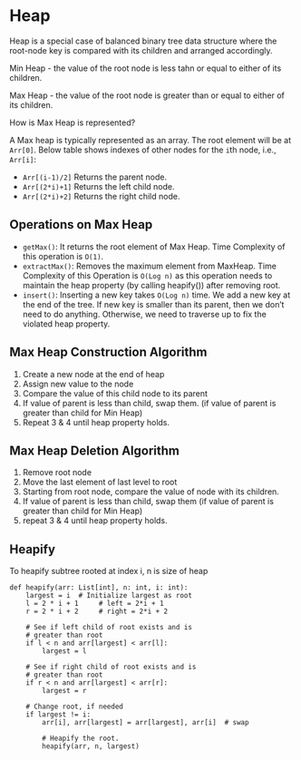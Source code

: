 # Heap

Heap is a special case of balanced binary tree data structure where the root-node key is compared with its children and arranged accordingly.

Min Heap - the value of the root node is less tahn or equal to either of its children.

Max Heap - the value of the root node is greater than or equal to either of its children.

How is Max Heap is represented?

A Max heap is typically represented as an array. The root element will be at `Arr[0]`. Below table shows indexes of other nodes for the `i`th node, i.e., `Arr[i]`:
- `Arr[(i-1)/2]` Returns the parent node.
- `Arr[(2*i)+1]` Returns the left child node.
- `Arr[(2*i)+2]` Returns the right child node.

## Operations on Max Heap
- `getMax()`: It returns the root element of Max Heap. Time Complexity of this operation is `O(1)`.
- `extractMax()`: Removes the maximum element from MaxHeap. Time Complexity of this Operation is `O(Log n)` as this operation needs to maintain the heap property (by calling heapify()) after removing root.
- `insert()`: Inserting a new key takes `O(Log n)` time. We add a new key at the end of the tree. If new key is smaller than its parent, then we don’t need to do anything. Otherwise, we need to traverse up to fix the violated heap property.

## Max Heap Construction Algorithm
1. Create a new node at the end of heap
2. Assign new value to the node
3. Compare the value of this child node to its parent
4. If value of parent is less than child, swap them. (if value of parent is greater than child for Min Heap)
5. Repeat 3 & 4 until heap property holds.

## Max Heap Deletion Algorithm
1. Remove root node
2. Move the last element of last level to root
3. Starting from root node, compare the value of node with its children.
4. If value of parent is less than child, swap them (if value of parent is greater than child for Min Heap)
5. repeat 3 & 4 until heap property holds.

## Heapify
To heapify subtree rooted at index i, n is size of heap

```python3
def heapify(arr: List[int], n: int, i: int):
    largest = i  # Initialize largest as root
    l = 2 * i + 1     # left = 2*i + 1
    r = 2 * i + 2     # right = 2*i + 2

    # See if left child of root exists and is
    # greater than root
    if l < n and arr[largest] < arr[l]:
        largest = l

    # See if right child of root exists and is
    # greater than root
    if r < n and arr[largest] < arr[r]:
        largest = r

    # Change root, if needed
    if largest != i:
        arr[i], arr[largest] = arr[largest], arr[i]  # swap

        # Heapify the root.
        heapify(arr, n, largest)
```
